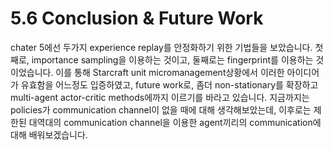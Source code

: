 # 5.6 Conclusion & Future Work

chater 5에선 두가지 experience replay를 안정화하기 위한 기법들을 보았습니다. 첫째로, importance sampling을 이용하는 것이고, 둘째로는 fingerprint를 이용하는 것이었습니다. 이를 통해 Starcraft unit micromanagement상황에서 이러한 아이디어가 유효함을 어느정도 입증하였고, future work로, 좀더 non-stationary를 확장하고 multi-agent actor-critic methods에까지 이르기를 바라고 있습니다. 지금까지는 policies가 communication channel이 없을 때에 대해 생각해보았는데, 이후로는 제한된 대역대의 communication channel을 이용한 agent끼리의 communication에 대해 배워보겠습니다.

